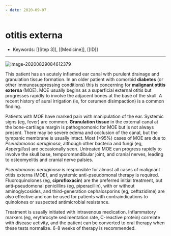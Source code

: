 ```yaml
---
- date: 2020-09-07
---
```


# otitis externa

- Keywords: [[Step 3]], [[Medicine]], [[ID]]
---

<!-- malignant otitis externa sx, dx, rx -->

![image-20200829084612379](https://photos.thisispiggy.com/file/wikiFiles/image-20200829084612379.png)

This patient has an acutely inflamed ear canal with purulent drainage and granulation tissue formation.  In an older patient with comorbid **diabetes** (or other immunosuppressing conditions) this is concerning for **malignant otitis externa** (MOE).  MOE usually begins as a superficial external otitis but progresses rapidly to involve the adjacent bones at the base of the skull.  A recent history of aural irrigation (ie, for cerumen disimpaction) is a common finding.

Patients with MOE have marked pain with manipulation of the ear.  Systemic signs (eg, fever) are common.  **Granulation tissue** in the external canal at the bone-cartilage margin is pathognomonic for MOE but is not always present.  There may be severe edema and occlusion of the canal, but the tympanic membrane is usually intact.  Most (>95%) cases of MOE are due to _Pseudomonas aeruginosa_, although other bacteria and fungi (eg, _Aspergillus_) are occasionally seen.  Untreated MOE can progress rapidly to involve the skull base, temporomandibular joint, and cranial nerves, leading to osteomyelitis and cranial nerve palsies.

_Pseudomonas aeruginosa_ is responsible for almost all cases of malignant otitis externa (MOE), and systemic anti-pseudomonal therapy is required.  Fluoroquinolones (eg, **ciprofloxacin**) are the preferred initial treatment, but anti-pseudomonal penicillins (eg, piperacillin), with or without aminoglycosides, and third-generation cephalosporins (eg, ceftazidime) are also effective and can be used for patients with contraindications to quinolones or suspected antimicrobial resistance.

Treatment is usually initiated with intravenous medication.  Inflammatory markers (eg, erythrocyte sedimentation rate, C-reactive protein) correlate with disease activity, and the patient can be converted to oral therapy when these tests normalize.  6-8 weeks of therapy is recommended.
